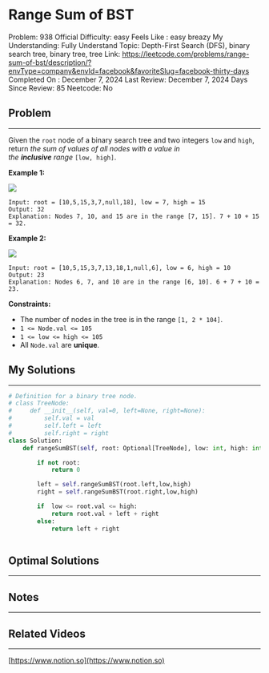 # Range Sum of BST

Problem: 938
Official Difficulty: easy
Feels Like : easy breazy
My Understanding: Fully Understand
Topic: Depth-First Search (DFS), binary search tree, binary tree, tree
Link: https://leetcode.com/problems/range-sum-of-bst/description/?envType=company&envId=facebook&favoriteSlug=facebook-thirty-days
Completed On : December 7, 2024
Last Review: December 7, 2024
Days Since Review: 85
Neetcode: No

## Problem

---

Given the `root` node of a binary search tree and two integers `low` and `high`, return *the sum of values of all nodes with a value in the **inclusive** range* `[low, high]`.

**Example 1:**

![](https://assets.leetcode.com/uploads/2020/11/05/bst1.jpg)

```
Input: root = [10,5,15,3,7,null,18], low = 7, high = 15
Output: 32
Explanation: Nodes 7, 10, and 15 are in the range [7, 15]. 7 + 10 + 15 = 32.
```

**Example 2:**

![](https://assets.leetcode.com/uploads/2020/11/05/bst2.jpg)

```
Input: root = [10,5,15,3,7,13,18,1,null,6], low = 6, high = 10
Output: 23
Explanation: Nodes 6, 7, and 10 are in the range [6, 10]. 6 + 7 + 10 = 23.
```

**Constraints:**

- The number of nodes in the tree is in the range `[1, 2 * 104]`.
- `1 <= Node.val <= 105`
- `1 <= low <= high <= 105`
- All `Node.val` are **unique**.

## My Solutions

---

```python
# Definition for a binary tree node.
# class TreeNode:
#     def __init__(self, val=0, left=None, right=None):
#         self.val = val
#         self.left = left
#         self.right = right
class Solution:
    def rangeSumBST(self, root: Optional[TreeNode], low: int, high: int) -> int:

        if not root:
            return 0

        left = self.rangeSumBST(root.left,low,high)
        right = self.rangeSumBST(root.right,low,high)

        if  low <= root.val <= high:
            return root.val + left + right
        else:
            return left + right
```

```python

```

## Optimal Solutions

---

## Notes

---

 

## Related Videos

---

[https://www.notion.so](https://www.notion.so)
